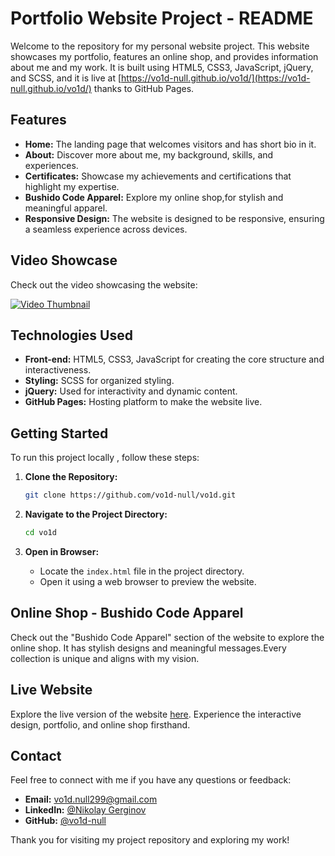 # Portfolio Website Project - README

Welcome to the repository for my personal website project. This website showcases my portfolio, features an online shop, and provides information about me and my work.
It is built using HTML5, CSS3, JavaScript, jQuery, and SCSS, and it is live at [https://vo1d-null.github.io/vo1d/](https://vo1d-null.github.io/vo1d/) thanks to GitHub Pages.

## Features

- **Home:** The landing page that welcomes visitors and has short bio in it.
- **About:** Discover more about me, my background, skills, and experiences.
- **Certificates:** Showcase my achievements and certifications that highlight my expertise.
- **Bushido Code Apparel:** Explore my online shop,for stylish and meaningful apparel.
- **Responsive Design:** The website is designed to be responsive, ensuring a seamless experience across devices.

## Video Showcase

Check out the video showcasing the website:

[![Video Thumbnail](https://img.youtube.com/vi/eWOhpiTZ9mQ/0.jpg)](https://www.youtube.com/watch?v=eWOhpiTZ9mQ)

## Technologies Used

- **Front-end:** HTML5, CSS3, JavaScript for creating the core structure and interactiveness.
- **Styling:** SCSS for organized styling.
- **jQuery:** Used for interactivity and dynamic content.
- **GitHub Pages:** Hosting platform to make the website live.

## Getting Started

To run this project locally , follow these steps:

1. **Clone the Repository:**
   ```bash
   git clone https://github.com/vo1d-null/vo1d.git
   ```

2. **Navigate to the Project Directory:**
   ```bash
   cd vo1d
   ```

3. **Open in Browser:**
   - Locate the `index.html` file in the project directory.
   - Open it using a web browser to preview the website.

## Online Shop - Bushido Code Apparel

Check out the "Bushido Code Apparel" section of the website to explore the online shop. It has stylish designs and meaningful messages.Every collection is unique and aligns with my vision.

## Live Website

Explore the live version of the website [here](https://vo1d-null.github.io/vo1d/). Experience the interactive design, portfolio, and online shop firsthand.

## Contact

Feel free to connect with me if you have any questions or feedback:

- **Email:** vo1d.null299@gmail.com
- **LinkedIn:** [@Nikolay Gerginov](https://www.linkedin.com/in/nikolay-gerginov-vo1d-null)
- **GitHub:** [@vo1d-null](https://github.com/vo1d-null)

Thank you for visiting my project repository and exploring my work!
